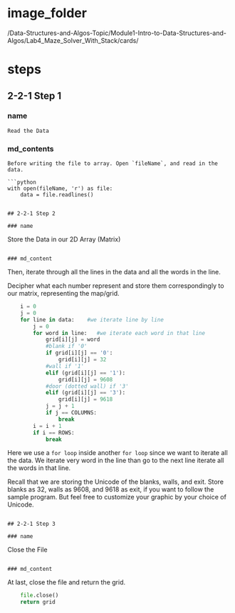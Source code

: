 # image_folder
/Data-Structures-and-Algos-Topic/Module1-Intro-to-Data-Structures-and-Algos/Lab4_Maze_Solver_With_Stack/cards/
 
# steps

## 2-2-1 Step 1

### name
```
Read the Data
```

### md_contents
```
Before writing the file to array. Open `fileName`, and read in the data. 

```python
with open(fileName, 'r') as file:
	data = file.readlines()
```
```

## 2-2-1 Step 2

### name
```
Store the Data in our 2D Array (Matrix)
```

### md_content
```
Then, iterate through all the lines in the data and all the words in the line. 

Decipher what each number represent and store them correspondingly to our matrix, representing the map/grid.

```python
    i = 0
    j = 0
    for line in data:    #we iterate line by line
        j = 0
        for word in line:   #we iterate each word in that line
            grid[i][j] = word		
			#blank if '0'
            if grid[i][j] == '0':
                grid[i][j] = 32
			#wall if '1'
            elif (grid[i][j] == '1'):
                grid[i][j] = 9608
			#door (dotted wall) if '3'
            elif (grid[i][j] == '3'):
                grid[i][j] = 9618
            j = j + 1
            if j == COLUMNS:
                break	
        i = i + 1
        if i == ROWS:
            break
```

Here we use a `for loop`  inside another `for loop`  since we want to iterate all the data. We iterate very word in the line than go to the next line iterate all the words in that line. 

Recall that we are storing the Unicode of the blanks, walls, and exit.  Store blanks as 32, walls as 9608, and 9618 as exit, if you want to follow the sample program. But feel free to customize your graphic by your choice of Unicode.
```

## 2-2-1 Step 3

### name
```
Close the File
```

### md_content
```
At last, close the file and return the grid.

```python
    file.close()
    return grid
```
```